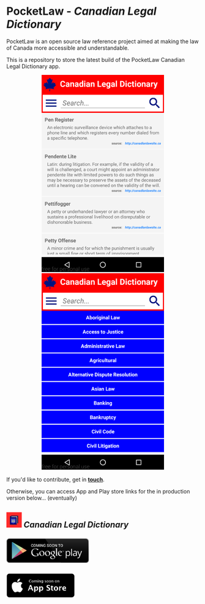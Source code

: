 # PocketLaw - ***Canadian Legal Dictionary***
PocketLaw is an open source law reference project aimed at making the law of Canada more accessible and understandable.

This is a repository to store the latest build of the PocketLaw Canadian Legal Dictionary app. 

<p align="center">
  <img src="https://github.com/pocket-law/canadian-legal-dictionary/blob/master/screenshots/main1.png" width="320">
  <img src="https://github.com/pocket-law/canadian-legal-dictionary/blob/master/screenshots/cats1.png" width="320">
</p>


If you'd like to contribute, get in <b><a href="mailto:ggdev3@gmail.com">touch</a></b>.

Otherwise, you can access App and Play store links for the in production version below... (eventually)

## <img src="https://github.com/pocket-law/canadian-legal-dictionary/blob/master/screenshots/logos/logo.png" width="40"> <i>Canadian Legal Dictionary</i>

### <img src="https://github.com/pocket-law/canadian-legal-dictionary/blob/master/screenshots/cs1.png" height="64">

### <img src="https://github.com/pocket-law/canadian-legal-dictionary/blob/master/screenshots/cs2.png" height="64">




